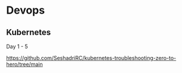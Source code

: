# Devops

## Kubernetes

Day 1 - 5

https://github.com/SeshadriRC/kubernetes-troubleshooting-zero-to-hero/tree/main
